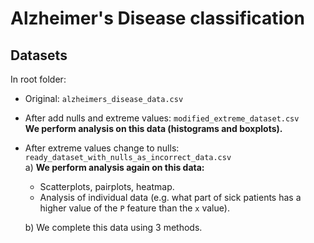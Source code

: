 # Alzheimer's Disease classification

## Datasets
In root folder:
- Original: `alzheimers_disease_data.csv`
- After add nulls and extreme values: `modified_extreme_dataset.csv `
  <br>**We perform analysis on this data (histograms and boxplots).**
- After extreme values change to nulls: `ready_dataset_with_nulls_as_incorrect_data.csv`
  <br>a) **We perform analysis again on this data:**
  - Scatterplots, pairplots, heatmap.
  - Analysis of individual data (e.g. what part of sick patients has a higher value of the `P` feature than the `x` value).

  b) We complete this data using 3 methods.
